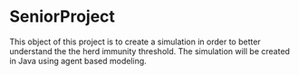 # SeniorProject
 This object of this project is to create a simulation in order to better understand the the herd immunity threshold. The simulation will be created in Java using agent based modeling.
